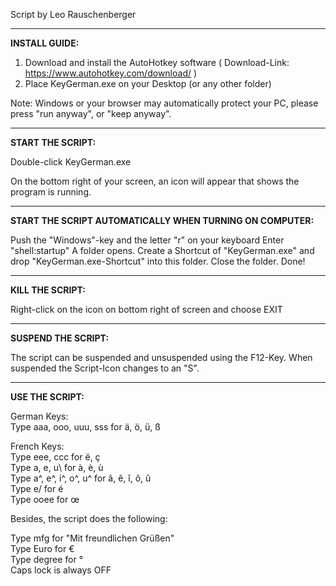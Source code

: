 Script by Leo Rauschenberger

----------------------------
<b>INSTALL GUIDE:</b>

1. Download and install the AutoHotkey software ( Download-Link: https://www.autohotkey.com/download/ )
2. Place KeyGerman.exe on your Desktop (or any other folder)

Note: Windows or your browser may automatically protect your PC, please press "run anyway", or "keep anyway".

----------------------------
<b>START THE SCRIPT:</b>

Double-click KeyGerman.exe

On the bottom right of your screen, an icon will appear that shows the program is running.
<hr>
<b>START THE SCRIPT AUTOMATICALLY WHEN TURNING ON COMPUTER:</b>

Push the "Windows"-key and the letter "r" on your keyboard
Enter "shell:startup"
A folder opens.
Create a Shortcut of "KeyGerman.exe" and drop "KeyGerman.exe-Shortcut" into this folder.
Close the folder. Done!
<hr>
<b>KILL THE SCRIPT:</b>

Right-click on the icon on bottom right of screen and choose EXIT
<hr>
<b>SUSPEND THE SCRIPT:</b>

The script can be suspended and unsuspended using the F12-Key. 
When suspended the Script-Icon changes to an "S".
<hr>
<b>USE THE SCRIPT:</b>


German Keys: <br>
Type aaa, ooo, uuu, sss for ä, ö, ü, ß <br>


French Keys: <br>
Type eee, ccc for ë, ç <br>
Type a\, e\, u\ for à, è, ù <br>
Type a^, e^, i^, o^, u^ for â, ê, î, ô, û <br>
Type e/ for é <br>
Type ooee for œ <br>

Besides, the script does the following:

Type mfg for "Mit freundlichen Grüßen" <br>
Type Euro for € <br>
Type degree for ° <br>
Caps lock is always OFF <br>
